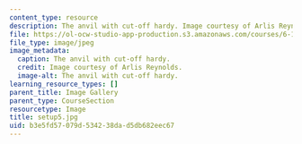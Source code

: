 ```yaml
---
content_type: resource
description: The anvil with cut-off hardy. Image courtesy of Arlis Reynolds.
file: https://ol-ocw-studio-app-production.s3.amazonaws.com/courses/6-163-strobe-project-laboratory-fall-2005/b3e5fd57079d534238dad5db682eec67_setup5.jpg
file_type: image/jpeg
image_metadata:
  caption: The anvil with cut-off hardy.
  credit: Image courtesy of Arlis Reynolds.
  image-alt: The anvil with cut-off hardy.
learning_resource_types: []
parent_title: Image Gallery
parent_type: CourseSection
resourcetype: Image
title: setup5.jpg
uid: b3e5fd57-079d-5342-38da-d5db682eec67
---
```

